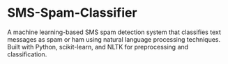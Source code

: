 # SMS-Spam-Classifier
A machine learning-based SMS spam detection system that classifies text messages as spam or ham using natural language processing techniques. Built with Python, scikit-learn, and NLTK for preprocessing and classification.
